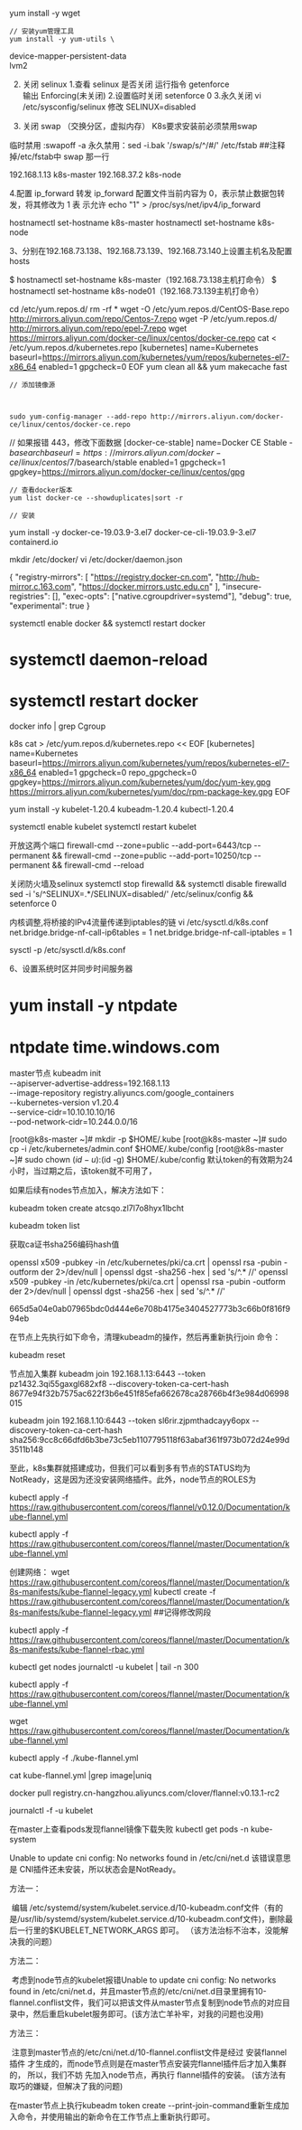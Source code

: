 
 yum install -y wget

    // 安装yum管理工具
    yum install -y yum-utils \
  device-mapper-persistent-data \
  lvm2
     

2. 关闭 selinux
1.查看 selinux 是否关闭
运行指令 getenforce  
输出 Enforcing(未关闭)
2.设置临时关闭
setenforce 0
3.永久关闭
vi /etc/sysconfig/selinux
修改 SELINUX=disabled



3. 关闭 swap （交换分区，虚拟内存）
K8s要求安装前必须禁用swap


临时禁用 :swapoff -a
永久禁用：sed -i.bak '/swap/s/^/#/' /etc/fstab ##注释掉/etc/fstab中 swap 那一行


192.168.1.13 k8s-master
192.168.37.2 k8s-node

4.配置 ip_forward 转发
ip_forward 配置文件当前内容为 0，表示禁止数据包转发，将其修改为 1 表 示允许
 echo "1" > /proc/sys/net/ipv4/ip_forward


hostnamectl set-hostname k8s-master
hostnamectl set-hostname k8s-node

3、分别在192.168.73.138、192.168.73.139、192.168.73.140上设置主机名及配置hosts

$ hostnamectl set-hostname k8s-master（192.168.73.138主机打命令）
$ hostnamectl set-hostname k8s-node01（192.168.73.139主机打命令）



cd /etc/yum.repos.d/
rm -rf *
wget -O /etc/yum.repos.d/CentOS-Base.repo http://mirrors.aliyun.com/repo/Centos-7.repo 
wget -P /etc/yum.repos.d/ http://mirrors.aliyun.com/repo/epel-7.repo
wget https://mirrors.aliyun.com/docker-ce/linux/centos/docker-ce.repo
cat <<EOF > /etc/yum.repos.d/kubernetes.repo 
[kubernetes]
 name=Kubernetes
 baseurl=https://mirrors.aliyun.com/kubernetes/yum/repos/kubernetes-el7-x86_64
 enabled=1
 gpgcheck=0
 EOF
yum clean all && yum makecache fast


    // 添加镜像源



	sudo yum-config-manager --add-repo http://mirrors.aliyun.com/docker-ce/linux/centos/docker-ce.repo

// 如果报错 443，修改下面数据
[docker-ce-stable]
name=Docker CE Stable - $basearch
baseurl=https://mirrors.aliyun.com/docker-ce/linux/centos/7/$basearch/stable
enabled=1
gpgcheck=1
gpgkey=https://mirrors.aliyun.com/docker-ce/linux/centos/gpg



     
    // 查看docker版本
    yum list docker-ce --showduplicates|sort -r
     
    // 安装
yum install -y docker-ce-19.03.9-3.el7 docker-ce-cli-19.03.9-3.el7 containerd.io


mkdir /etc/docker/
vi /etc/docker/daemon.json


{
  "registry-mirrors": [
    "https://registry.docker-cn.com",
    "http://hub-mirror.c.163.com",
    "https://docker.mirrors.ustc.edu.cn"
  ],
  "insecure-registries": [],
  "exec-opts": ["native.cgroupdriver=systemd"],
  "debug": true,
  "experimental": true
}


systemctl enable docker && systemctl restart docker

# systemctl daemon-reload
# systemctl restart docker

docker info | grep Cgroup


k8s
cat > /etc/yum.repos.d/kubernetes.repo << EOF
[kubernetes]
name=Kubernetes
baseurl=https://mirrors.aliyun.com/kubernetes/yum/repos/kubernetes-el7-x86_64
enabled=1
gpgcheck=0
repo_gpgcheck=0
gpgkey=https://mirrors.aliyun.com/kubernetes/yum/doc/yum-key.gpg https://mirrors.aliyun.com/kubernetes/yum/doc/rpm-package-key.gpg
EOF




yum install -y kubelet-1.20.4 kubeadm-1.20.4 kubectl-1.20.4

systemctl enable kubelet
systemctl restart kubelet

 开放这两个端口
firewall-cmd --zone=public --add-port=6443/tcp --permanent && firewall-cmd --zone=public --add-port=10250/tcp --permanent && firewall-cmd --reload


关闭防火墙及selinux
 systemctl stop firewalld && systemctl disable firewalld​
 sed -i 's/^SELINUX=.*/SELINUX=disabled/' /etc/selinux/config  && setenforce 0

内核调整,将桥接的IPv4流量传递到iptables的链
vi /etc/sysctl.d/k8s.conf
net.bridge.bridge-nf-call-ip6tables = 1
net.bridge.bridge-nf-call-iptables = 1

sysctl -p /etc/sysctl.d/k8s.conf

6、设置系统时区并同步时间服务器
# yum install -y ntpdate

# ntpdate time.windows.com


master节点
kubeadm init \
--apiserver-advertise-address=192.168.1.13 \
--image-repository registry.aliyuncs.com/google_containers \
--kubernetes-version v1.20.4 \
--service-cidr=10.10.10.10/16 \
--pod-network-cidr=10.244.0.0/16



[root@k8s-master ~]# mkdir -p $HOME/.kube
[root@k8s-master ~]# sudo cp -i /etc/kubernetes/admin.conf $HOME/.kube/config
[root@k8s-master ~]# sudo chown $(id -u):$(id -g) $HOME/.kube/config
默认token的有效期为24小时，当过期之后，该token就不可用了，

如果后续有nodes节点加入，解决方法如下：



kubeadm token create
atcsqo.zl7l7o8hyx1lbcht




kubeadm token list



获取ca证书sha256编码hash值

openssl x509 -pubkey -in /etc/kubernetes/pki/ca.crt | openssl rsa -pubin -outform der 2>/dev/null | openssl dgst -sha256 -hex | sed 's/^.* //'
openssl x509 -pubkey -in /etc/kubernetes/pki/ca.crt | openssl rsa -pubin -outform der 2>/dev/null | openssl dgst -sha256 -hex | sed 's/^.* //'

665d5a04e0ab07965bdc0d444e6e708b4175e3404527773b3c66b0f816f994eb


在节点上先执行如下命令，清理kubeadm的操作，然后再重新执行join 命令：

kubeadm reset

节点加入集群
kubeadm join 192.168.1.13:6443 --token pz1432.3qi55gaxgl682xf8 --discovery-token-ca-cert-hash 8677e94f32b7575ac622f3b6e451f85efa662678ca28766b4f3e984d06998015


 
  

kubeadm join 192.168.1.10:6443 --token sl6rir.zjpmthadcayy6opx --discovery-token-ca-cert-hash sha256:9cc8c66dfd6b3be73c5eb1107795118f63abaf361f973b072d24e99d3511b148




至此，k8s集群就搭建成功，但我们可以看到多有节点的STATUS均为NotReady，这是因为还没安装网络插件。此外，node节点的ROLES为<none>


kubectl apply -f https://raw.githubusercontent.com/coreos/flannel/v0.12.0/Documentation/kube-flannel.yml

kubectl apply -f https://raw.githubusercontent.com/coreos/flannel/master/Documentation/kube-flannel.yml




创建网络：
wget https://raw.githubusercontent.com/coreos/flannel/master/Documentation/k8s-manifests/kube-flannel-legacy.yml
kubectl create -f https://raw.githubusercontent.com/coreos/flannel/master/Documentation/k8s-manifests/kube-flannel-legacy.yml
##记得修改网段

kubectl apply -f https://raw.githubusercontent.com/coreos/flannel/master/Documentation/k8s-manifests/kube-flannel-rbac.yml


kubectl get nodes
journalctl -u kubelet | tail -n 300


kubectl apply -f https://raw.githubusercontent.com/coreos/flannel/master/Documentation/kube-flannel.yml

wget https://raw.githubusercontent.com/coreos/flannel/master/Documentation/kube-flannel.yml

kubectl apply -f ./kube-flannel.yml

cat kube-flannel.yml |grep image|uniq

docker pull registry.cn-hangzhou.aliyuncs.com/clover/flannel:v0.13.1-rc2



journalctl -f -u kubelet

 在master上查看pods发现flannel镜像下载失败
kubectl get pods -n kube-system

Unable to update cni config: No networks found in /etc/cni/net.d
该错误意思是 CNI插件还未安装，所以状态会是NotReady。

方法一：

​ 编辑 /etc/systemd/system/kubelet.service.d/10-kubeadm.conf文件（有的是/usr/lib/systemd/system/kubelet.service.d/10-kubeadm.conf文件)，
​ 删除最后一行里的$KUBELET_NETWORK_ARGS 即可。
​ （该方法治标不治本，没能解决我的问题）

方法二：

​ 考虑到node节点的kubelet报错Unable to update cni config: No networks found in /etc/cni/net.d，并且master节点的/etc/cni/net.d目录里拥有10-flannel.conflist文件，
​ 我们可以把该文件从master节点复制到node节点的对应目录中，然后重启kubelet服务即可。
​ (该方法亡羊补牢，对我的问题也没用)

方法三：

​ 注意到master节点的/etc/cni/net.d/10-flannel.conflist文件是经过 安装flannel插件 才生成的，而node节点则是在master节点安装完flannel插件后才加入集群的，
​ 所以，我们不妨 先加入node节点，再执行 flannel插件的安装。
​ (该方法有取巧的嫌疑，但解决了我的问题)



在master节点上执行kubeadm token create --print-join-command重新生成加入命令，并使用输出的新命令在工作节点上重新执行即可。

